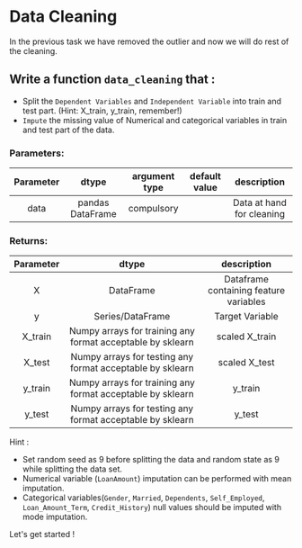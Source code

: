 # Data Cleaning

In the previous task we have removed the outlier and now we will do rest of the cleaning.

## Write a function `data_cleaning` that :
- Split the `Dependent Variables` and `Independent Variable` into train and test part. (Hint: X_train, y_train, remember!)
- `Impute` the missing value of Numerical and categorical variables in train and test part of the data.
 
### Parameters:

| Parameter | dtype | argument type | default value | description |
| :---: | :---: | :---: | :---: | :---: |
| data | pandas DataFrame| compulsory |  | Data at hand for cleaning|


### Returns:

| Parameter | dtype  | description |
| :---: | :---: |:---: |
| X | DataFrame | Dataframe containing feature variables |
| y | Series/DataFrame | Target Variable |
| X_train | Numpy arrays for training any format acceptable by sklearn| scaled X_train |
| X_test | Numpy arrays for testing any format acceptable by sklearn| scaled X_test |
| y_train | Numpy arrays for training any format acceptable by sklearn   | y_train |
| y_test |  Numpy arrays for testing any format acceptable by sklearn   | y_test |

Hint : 
- Set random seed as 9 before splitting the data and random state as 9 while splitting the data set.
- Numerical variable (`LoanAmount`) imputation can be performed with mean imputation.
- Categorical variables(`Gender`, `Married`, `Dependents`, `Self_Employed`, `Loan_Amount_Term`, `Credit_History`) null values should be imputed with mode imputation.

Let's get started !
